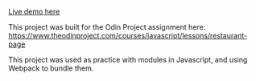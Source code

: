 [Live demo here](https://ahasanulhoque.github.io/restaurant-page/)

This project was built for the Odin Project assignment here: https://www.theodinproject.com/courses/javascript/lessons/restaurant-page

This project was used as practice with modules in Javascript, and using Webpack to bundle them.